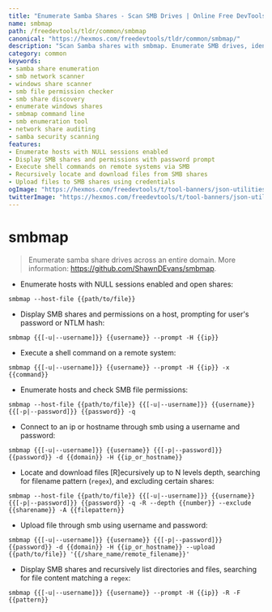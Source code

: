 ```yaml
---
title: "Enumerate Samba Shares - Scan SMB Drives | Online Free DevTools by Hexmos"
name: smbmap
path: /freedevtools/tldr/common/smbmap
canonical: "https://hexmos.com/freedevtools/tldr/common/smbmap/"
description: "Scan Samba shares with smbmap. Enumerate SMB drives, identify open shares, and check file permissions across networks. Free online tool, no registration required."
category: common
keywords:
- samba share enumeration
- smb network scanner
- windows share scanner
- smb file permission checker
- smb share discovery
- enumerate windows shares
- smbmap command line
- smb enumeration tool
- network share auditing
- samba security scanning
features:
- Enumerate hosts with NULL sessions enabled
- Display SMB shares and permissions with password prompt
- Execute shell commands on remote systems via SMB
- Recursively locate and download files from SMB shares
- Upload files to SMB shares using credentials
ogImage: "https://hexmos.com/freedevtools/t/tool-banners/json-utilities-banner.png"
twitterImage: "https://hexmos.com/freedevtools/t/tool-banners/json-utilities-banner.png"
---
```


# smbmap

> Enumerate samba share drives across an entire domain.
> More information: <https://github.com/ShawnDEvans/smbmap>.

- Enumerate hosts with NULL sessions enabled and open shares:

`smbmap --host-file {{path/to/file}}`

- Display SMB shares and permissions on a host, prompting for user's password or NTLM hash:

`smbmap {{[-u|--username]}} {{username}} --prompt -H {{ip}}`

- Execute a shell command on a remote system:

`smbmap {{[-u|--username]}} {{username}} --prompt -H {{ip}} -x {{command}}`

- Enumerate hosts and check SMB file permissions:

`smbmap --host-file {{path/to/file}} {{[-u|--username]}} {{username}} {{[-p|--password]}} {{password}} -q`

- Connect to an ip or hostname through smb using a username and password:

`smbmap {{[-u|--username]}} {{username}} {{[-p|--password]}} {{password}} -d {{domain}} -H {{ip_or_hostname}}`

- Locate and download files [R]ecursively up to N levels depth, searching for filename pattern (`regex`), and excluding certain shares:

`smbmap --host-file {{path/to/file}} {{[-u|--username]}} {{username}} {{[-p|--password]}} {{password}} -q -R --depth {{number}} --exclude {{sharename}} -A {{filepattern}}`

- Upload file through smb using username and password:

`smbmap {{[-u|--username]}} {{username}} {{[-p|--password]}} {{password}} -d {{domain}} -H {{ip_or_hostname}} --upload {{path/to/file}} '{{/share_name/remote_filename}}'`

- Display SMB shares and recursively list directories and files, searching for file content matching a `regex`:

`smbmap {{[-u|--username]}} {{username}} --prompt -H {{ip}} -R -F {{pattern}}`
